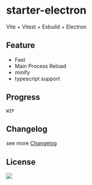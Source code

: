 # starter-electron

Vite + Vitest + Esbuild + Electron

## Feature

- Fast
- Main Process Reload
- minify
- typescript support

## Progress

`WIP`

## Changelog

see more [Changelog](./CHANGELOG.md)

## License

<img src="https://img.shields.io/badge/license-MIT-green" />